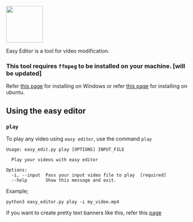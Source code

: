 <img src="../logo/../video_tools/logo/easy_editor_logo.png" height=100 width=100>

Easy Editor is a tool for video modification.

### This tool requires `ffmpeg` to be installed on your machine. [will be updated]

Refer [this page]() for installing on Windows or refer [this page]() for installing on ubuntu.

## Using the easy editor

### **`play`**

To play any video using `easy editor`, use the command `play`

```
Usage: easy_edit.py play [OPTIONS] INPUT_FILE

  Play your videos with easy editor

Options:
  -i, --input  Pass your input video file to play  [required]
  --help       Show this message and exit.
```

Example;
```
python3 easy_editor.py play -i my_video.mp4
```

If you want to create pretty text banners like this, refer this [page](https://www.tecmint.com/create-ascii-text-banners-in-linux-terminal/)

